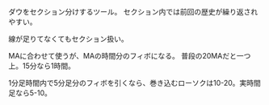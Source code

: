 ダウをセクション分けするツール。
セクション内では前回の歴史が繰り返されやすい。

線が足りてなくてもセクション扱い。


MAに合わせて使うが、MAの時間分のフィボになる。
普段の20MAだと一つ上。15分なら1時間。

1分足時間内で5分足分のフィボを引くなら、巻き込むローソクは10-20。実時間足なら5-10。